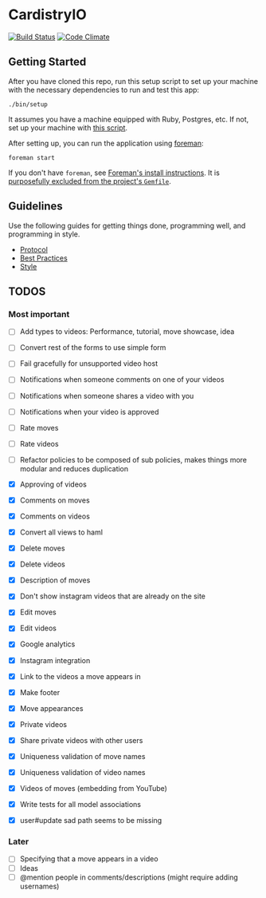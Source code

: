 # CardistryIO

[![Build Status](https://codeship.com/projects/1bbf7200-da14-0132-6fa6-0e3b213d5a03/status?branch=master)](https://codeship.com/projects/1bbf7200-da14-0132-6fa6-0e3b213d5a03/status?branch=master)
[![Code Climate](https://codeclimate.com/github/davidpdrsn/CardistryIO/badges/gpa.svg)](https://codeclimate.com/github/davidpdrsn/CardistryIO)

## Getting Started

After you have cloned this repo, run this setup script to set up your machine
with the necessary dependencies to run and test this app:

    ./bin/setup

It assumes you have a machine equipped with Ruby, Postgres, etc. If not, set up
your machine with [this script].

[this script]: https://github.com/thoughtbot/laptop

After setting up, you can run the application using [foreman]:

    foreman start

If you don't have `foreman`, see [Foreman's install instructions][foreman]. It
is [purposefully excluded from the project's `Gemfile`][exclude].

[foreman]: https://github.com/ddollar/foreman
[exclude]: https://github.com/ddollar/foreman/pull/437#issuecomment-41110407

## Guidelines

Use the following guides for getting things done, programming well, and
programming in style.

- [Protocol](http://github.com/thoughtbot/guides/blob/master/protocol)
- [Best Practices](http://github.com/thoughtbot/guides/blob/master/best-practices)
- [Style](http://github.com/thoughtbot/guides/blob/master/style)

## TODOS

### Most important

- [ ] Add types to videos: Performance, tutorial, move showcase, idea
- [ ] Convert rest of the forms to use simple form
- [ ] Fail gracefully for unsupported video host
- [ ] Notifications when someone comments on one of your videos
- [ ] Notifications when someone shares a video with you
- [ ] Notifications when your video is approved
- [ ] Rate moves
- [ ] Rate videos
- [ ] Refactor policies to be composed of sub policies, makes things more modular and reduces duplication

- [x] Approving of videos
- [x] Comments on moves
- [x] Comments on videos
- [x] Convert all views to haml
- [x] Delete moves
- [x] Delete videos
- [x] Description of moves
- [x] Don't show instagram videos that are already on the site
- [x] Edit moves
- [x] Edit videos
- [x] Google analytics
- [x] Instagram integration
- [x] Link to the videos a move appears in
- [x] Make footer
- [x] Move appearances
- [x] Private videos
- [x] Share private videos with other users
- [x] Uniqueness validation of move names
- [x] Uniqueness validation of video names
- [x] Videos of moves (embedding from YouTube)
- [x] Write tests for all model associations
- [x] user#update sad path seems to be missing

### Later

- [ ] Specifying that a move appears in a video
- [ ] Ideas
- [ ] @mention people in comments/descriptions (might require adding usernames)
